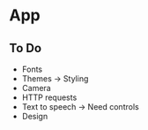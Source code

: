 # App

## To Do

* Fonts
* Themes -> Styling
* Camera
* HTTP requests
* Text to speech -> Need controls
* Design